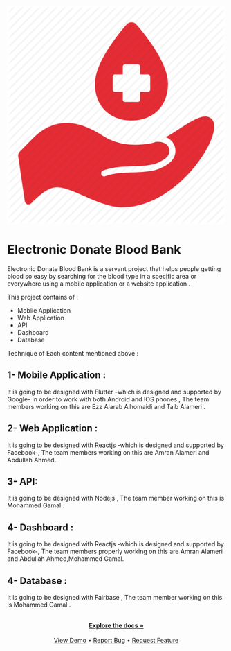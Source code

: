 

 <!--<a href="https://github.com/github_username/repo_name">-->
![Project Logo](https://github.com/MhdGmal1998/Blood-Bank/blob/3c7c61f20f072909336a02b6c8fb30c44d5497cf/blood-donation-logo-png.png " Project Logo")
   # Electronic Donate Blood Bank

 Electronic Donate Blood Bank is a servant project that helps people getting blood so easy by searching for the blood type in a specific area or everywhere using a mobile application or a website application .
  
  
 This project contains of :
 * Mobile Application 
 * Web Application 
 * API
 * Dashboard 
 * Database

 Technique  of Each content mentioned above :
 ## 1- Mobile Application :
 It is going to be designed with Flutter -which is designed and supported by Google- in order to work with both Android and IOS phones , The team members working on this are Ezz Alarab Alhomaidi and Taib Alameri .
 ## 2- Web Application :
 It is going to be designed with Reactjs -which is designed and supported by Facebook-, The team members working on this are Amran Alameri and Abdullah Ahmed.
 ## 3- API:
  It is going to be designed with Nodejs , The team member working on this is Mohammed Gamal .
 ## 4- Dashboard :
  It is going to be designed with Reactjs -which is designed and supported by Facebook-, The team members properly working on this are Amran Alameri and Abdullah Ahmed,Mohammed Gamal.
  ## 4- Database :
  It is going to be designed with Fairbase , The team member working on this is Mohammed Gamal .
  <div> 
  <p align="center">
    <br/> 
    <a href="https://github.com/github_username/repo_name"><strong>Explore the docs »</strong></a>
    <br />
    <br />
    <a href="https://github.com/github_username/repo_name">View Demo</a>
    •
    <a href="https://github.com/github_username/repo_name/issues">Report Bug</a>
    •
    <a href="https://github.com/github_username/repo_name/issues">Request Feature</a>
  </p>
</div>

